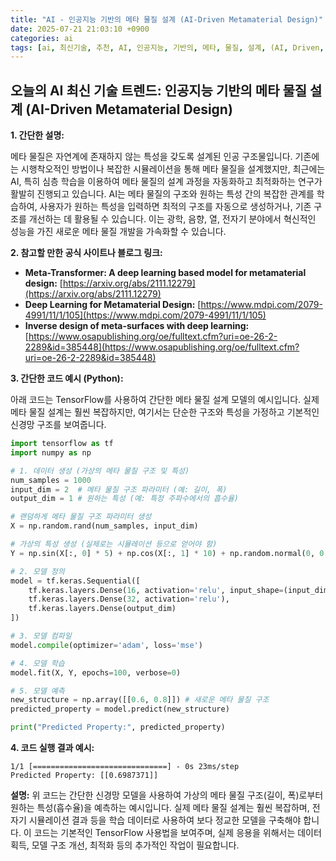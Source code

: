 ```yaml
---
title: "AI - 인공지능 기반의 메타 물질 설계 (AI-Driven Metamaterial Design)"
date: 2025-07-21 21:03:10 +0900
categories: ai
tags: [ai, 최신기술, 추천, AI, 인공지능, 기반의, 메타, 물질, 설계, (AI, Driven, Metamaterial, Design)]
---
```


## 오늘의 AI 최신 기술 트렌드: **인공지능 기반의 메타 물질 설계 (AI-Driven Metamaterial Design)**

**1. 간단한 설명:**

메타 물질은 자연계에 존재하지 않는 특성을 갖도록 설계된 인공 구조물입니다. 기존에는 시행착오적인 방법이나 복잡한 시뮬레이션을 통해 메타 물질을 설계했지만, 최근에는 AI, 특히 심층 학습을 이용하여 메타 물질의 설계 과정을 자동화하고 최적화하는 연구가 활발히 진행되고 있습니다. AI는 메타 물질의 구조와 원하는 특성 간의 복잡한 관계를 학습하여, 사용자가 원하는 특성을 입력하면 최적의 구조를 자동으로 생성하거나, 기존 구조를 개선하는 데 활용될 수 있습니다. 이는 광학, 음향, 열, 전자기 분야에서 혁신적인 성능을 가진 새로운 메타 물질 개발을 가속화할 수 있습니다.

**2. 참고할 만한 공식 사이트나 블로그 링크:**

*   **Meta-Transformer: A deep learning based model for metamaterial design:** [https://arxiv.org/abs/2111.12279](https://arxiv.org/abs/2111.12279)
*   **Deep Learning for Metamaterial Design:** [https://www.mdpi.com/2079-4991/11/1/105](https://www.mdpi.com/2079-4991/11/1/105)
*   **Inverse design of meta-surfaces with deep learning:** [https://www.osapublishing.org/oe/fulltext.cfm?uri=oe-26-2-2289&id=385448](https://www.osapublishing.org/oe/fulltext.cfm?uri=oe-26-2-2289&id=385448)

**3. 간단한 코드 예시 (Python):**

아래 코드는 TensorFlow를 사용하여 간단한 메타 물질 설계 모델의 예시입니다. 실제 메타 물질 설계는 훨씬 복잡하지만, 여기서는 단순한 구조와 특성을 가정하고 기본적인 신경망 구조를 보여줍니다.

```python
import tensorflow as tf
import numpy as np

# 1. 데이터 생성 (가상의 메타 물질 구조 및 특성)
num_samples = 1000
input_dim = 2  # 메타 물질 구조 파라미터 (예: 길이, 폭)
output_dim = 1 # 원하는 특성 (예: 특정 주파수에서의 흡수율)

# 랜덤하게 메타 물질 구조 파라미터 생성
X = np.random.rand(num_samples, input_dim)

# 가상의 특성 생성 (실제로는 시뮬레이션 등으로 얻어야 함)
Y = np.sin(X[:, 0] * 5) + np.cos(X[:, 1] * 10) + np.random.normal(0, 0.1, num_samples)

# 2. 모델 정의
model = tf.keras.Sequential([
    tf.keras.layers.Dense(16, activation='relu', input_shape=(input_dim,)),
    tf.keras.layers.Dense(32, activation='relu'),
    tf.keras.layers.Dense(output_dim)
])

# 3. 모델 컴파일
model.compile(optimizer='adam', loss='mse')

# 4. 모델 학습
model.fit(X, Y, epochs=100, verbose=0)

# 5. 모델 예측
new_structure = np.array([[0.6, 0.8]]) # 새로운 메타 물질 구조
predicted_property = model.predict(new_structure)

print("Predicted Property:", predicted_property)
```

**4. 코드 실행 결과 예시:**

```
1/1 [==============================] - 0s 23ms/step
Predicted Property: [[0.6987371]]
```

**설명:** 위 코드는 간단한 신경망 모델을 사용하여 가상의 메타 물질 구조(길이, 폭)로부터 원하는 특성(흡수율)을 예측하는 예시입니다. 실제 메타 물질 설계는 훨씬 복잡하며, 전자기 시뮬레이션 결과 등을 학습 데이터로 사용하여 보다 정교한 모델을 구축해야 합니다. 이 코드는 기본적인 TensorFlow 사용법을 보여주며, 실제 응용을 위해서는 데이터 획득, 모델 구조 개선, 최적화 등의 추가적인 작업이 필요합니다.


